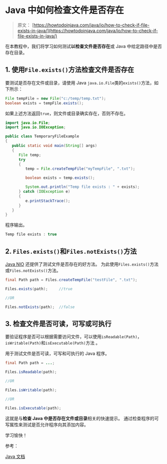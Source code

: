 #  Java 中如何检查文件是否存在

> 原文： [https://howtodoinjava.com/java/io/how-to-check-if-file-exists-in-java/](https://howtodoinjava.com/java/io/how-to-check-if-file-exists-in-java/)

在本教程中，我们将学习如何测试**以检查文件是否存在**或 Java 中给定路径中是​​否存在目录。

## 1\. 使用`File.exists()`方法检查文件是否存在

要测试是否存在文件或目录，请使用 Java `java.io.File`类的`exists()`方法，如下所示：

```java
File tempFile = new File("c:/temp/temp.txt");
boolean exists = tempFile.exists();

```

如果上述方法返回`true`，则文件或目录确实存在，否则不存在。

```java
import java.io.File;
import java.io.IOException;

public class TemporaryFileExample
{
   public static void main(String[] args)
   {
      File temp;
      try
      {
         temp = File.createTempFile("myTempFile", ".txt");

         boolean exists = temp.exists();

         System.out.println("Temp file exists : " + exists);
      } catch (IOException e)
      {
         e.printStackTrace();
      }
   }
}

```

程序输出。

```java
Temp file exists : true

```

## 2\. `Files.exists()`和`Files.notExists()`方法

[Java NIO](https://howtodoinjava.com/java-nio-tutorials/) 还提供了测试文件是否存在的好方法。 为此使用`Files.exists()`方法或`Files.notExists()`方法。

```java
final Path path = Files.createTempFile("testFile", ".txt");

Files.exists(path);     //true

//OR

Files.notExists(path);  //false

```

## 3\. 检查文件是否可读，可写或可执行

要验证程序是否可以根据需要访问文件，可以使用`isReadable(Path)`，`isWritable(Path)`和`isExecutable(Path)`方法 。

用于测试文件是否可读，可写和可执行的 Java 程序。

```java
final Path path = ...;

Files.isReadable(path);

//OR

Files.isWritable(path);

//OR

Files.isExecutable(path);

```

这就是与**检查 Java 中是否存在文件或目录**相关的快速提示。 通过检查程序的可写属性来测试是否允许程序向其添加内容。

学习愉快！

参考：

[Java 文档](https://docs.oracle.com/javase/tutorial/essential/io/check.html)